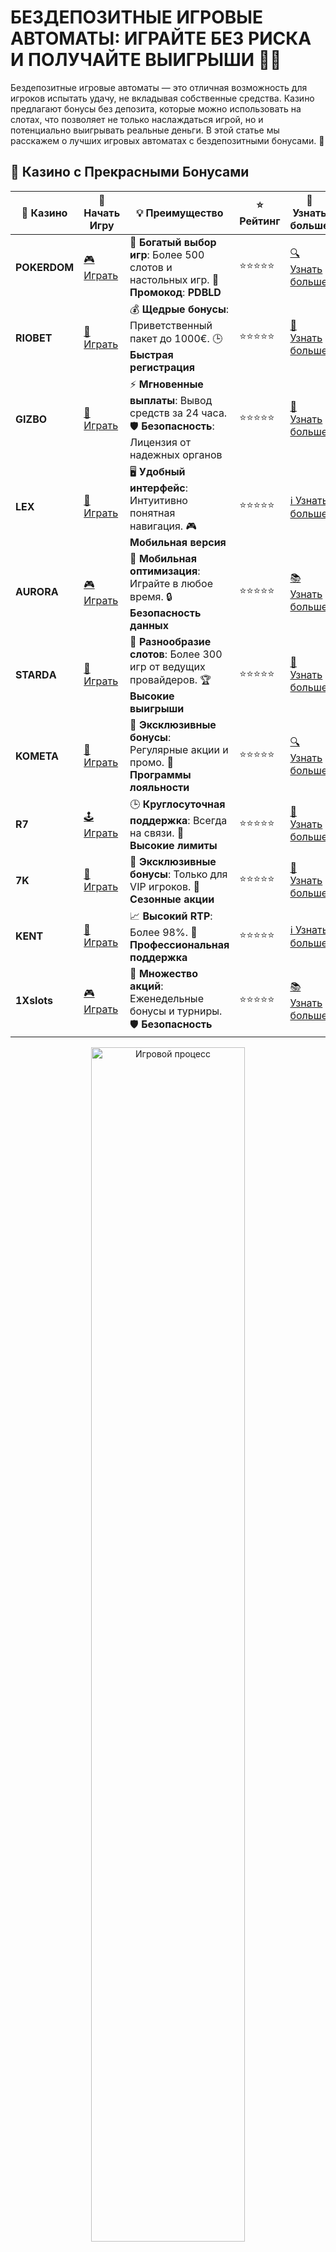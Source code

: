 # БЕЗДЕПОЗИТНЫЕ ИГРОВЫЕ АВТОМАТЫ: ИГРАЙТЕ БЕЗ РИСКА И ПОЛУЧАЙТЕ ВЫИГРЫШИ 🎰💸

Бездепозитные игровые автоматы — это отличная возможность для игроков испытать удачу, не вкладывая собственные средства. Казино предлагают бонусы без депозита, которые можно использовать на слотах, что позволяет не только наслаждаться игрой, но и потенциально выигрывать реальные деньги. В этой статье мы расскажем о лучших игровых автоматах с бездепозитными бонусами. 🎯

## 🌟 Казино с Прекрасными Бонусами

| 🎲 **Казино** | 🔗 **Начать Игру** | 💡 **Преимущество** | ⭐ **Рейтинг** | 🔗 **Узнать больше** |
|--------------|---------------------|---------------------|----------------|----------------------|
| **POKERDOM**  | [🎮 Играть](https://brandplay.link/4k77v2yx) | 🎉 **Богатый выбор игр**: Более 500 слотов и настольных игр. 🎁 **Промокод**: **PDBLD** | ⭐⭐⭐⭐⭐ | [🔍 Узнать больше](https://brandplay.link/4k77v2yx) |
| **RIOBET**    | [🎰 Играть](https://brandplay.link/7xBLTPyj) | 💰 **Щедрые бонусы**: Приветственный пакет до 1000€. 🕒 **Быстрая регистрация** | ⭐⭐⭐⭐⭐ | [📖 Узнать больше](https://brandplay.link/7xBLTPyj) |
| **GIZBO**     | [🎲 Играть](https://brandplay.link/bprXw4YV) | ⚡ **Мгновенные выплаты**: Вывод средств за 24 часа. 🛡️ **Безопасность**: Лицензия от надежных органов | ⭐⭐⭐⭐⭐ | [📝 Узнать больше](https://brandplay.link/bprXw4YV) |
| **LEX**       | [🤑 Играть](https://brandplay.link/zW4hdDFV) | 🖥️ **Удобный интерфейс**: Интуитивно понятная навигация. 🎮 **Мобильная версия** | ⭐⭐⭐⭐⭐ | [ℹ️ Узнать больше](https://brandplay.link/zW4hdDFV) |
| **AURORA**    | [🎮 Играть](https://10trafic-stat2.com/click/668546556bcc6313411604bd/6766/13032/subaccount) | 📱 **Мобильная оптимизация**: Играйте в любое время. 🔒 **Безопасность данных** | ⭐⭐⭐⭐⭐ | [📚 Узнать больше](https://10trafic-stat2.com/click/668546556bcc6313411604bd/6766/13032/subaccount) |
| **STARDА**    | [🎯 Играть](https://brandplay.link/fB7xwRFL) | 🎰 **Разнообразие слотов**: Более 300 игр от ведущих провайдеров. 🏆 **Высокие выигрыши** | ⭐⭐⭐⭐⭐ | [🔎 Узнать больше](https://brandplay.link/fB7xwRFL) |
| **KOMETA**    | [🎰 Играть](https://brandplay.link/8ZymQJV8) | 🎁 **Эксклюзивные бонусы**: Регулярные акции и промо. 🔄 **Программы лояльности** | ⭐⭐⭐⭐⭐ | [🔍 Узнать больше](https://brandplay.link/8ZymQJV8) |
| **R7**        | [🕹️ Играть](https://brandplay.link/bMd3Yjsw) | 🕒 **Круглосуточная поддержка**: Всегда на связи. 💸 **Высокие лимиты** | ⭐⭐⭐⭐⭐ | [📖 Узнать больше](https://brandplay.link/bMd3Yjsw) |
| **7K**        | [🎲 Играть](https://brandplay.link/BvQyFShp) | 🌟 **Эксклюзивные бонусы**: Только для VIP игроков. 🎉 **Сезонные акции** | ⭐⭐⭐⭐⭐ | [📝 Узнать больше](https://brandplay.link/BvQyFShp) |
| **KENT**      | [🤑 Играть](https://brandplay.link/Fv2WP3js) | 📈 **Высокий RTP**: Более 98%. 💼 **Профессиональная поддержка** | ⭐⭐⭐⭐⭐ | [ℹ️ Узнать больше](https://brandplay.link/Fv2WP3js) |
| **1Xslots**   | [🎮 Играть](https://brandplay.link/hSB1khtr) | 🎉 **Множество акций**: Еженедельные бонусы и турниры. 🛡️ **Безопасность** | ⭐⭐⭐⭐⭐ | [📚 Узнать больше](https://brandplay.link/hSB1khtr) |

<div align="center"> <img src="https://i.pinimg.com/originals/1d/b3/25/1db325483acbe642c6d4e6fdd73a4988.gif" alt="Игровой процесс" width="70%"> </div>
---

## 🚀 Быстрые Выигрыши и Поддержка

| 🎲 **Казино** | 🔗 **Начать Игру** | 💡 **Преимущество** | ⭐ **Рейтинг** | 🔗 **Узнать больше** |
|--------------|---------------------|---------------------|----------------|----------------------|
| **GAMA**      | [🎯 Играть](https://brandplay.link/j6NMKsDz) | 🔍 **Интуитивный интерфейс**: Легкость использования. 🏅 **Престижные турниры** | ⭐⭐⭐⭐☆ | [🔎 Узнать больше](https://brandplay.link/j6NMKsDz) |
| **ONION**     | [🎰 Играть](https://brandplay.link/zBGRVpQ9) | 🤑 **Низкие ставки**: Идеально для начинающих. 🔄 **Быстрые выводы** | ⭐⭐⭐⭐☆ | [🔍 Узнать больше](https://brandplay.link/zBGRVpQ9) |
| **ЧЕМПИОН**   | [🕹️ Играть](https://temon-gter.cfd/go/lRq?p80412p304504pcc44t17455) | 🏅 **Лояльная программа**: Награды за активность. 🎁 **Ежемесячные бонусы** | ⭐⭐⭐⭐☆ | [📖 Узнать больше](https://temon-gter.cfd/go/lRq?p80412p304504pcc44t17455) |
| **VAVADA**    | [🎲 Играть](https://vavadapartner.pro/?promo=ea5c9275-6854-4505-94fc-95ab18221945-linkb2) | 🚀 **Быстрая регистрация**: Начните играть мгновенно. 🔐 **Безопасные транзакции** | ⭐⭐⭐⭐☆ | [📝 Узнать больше](https://vavadapartner.pro/?promo=ea5c9275-6854-4505-94fc-95ab18221945-linkb2) |
| **FRIENDS**   | [🤑 Играть](https://gofriends.kim/linkb2) | 🤝 **Социальные игры**: Играйте с друзьями. 🌐 **Мультиплатформенность** | ⭐⭐⭐⭐☆ | [ℹ️ Узнать больше](https://gofriends.kim/linkb2) |
| **1WIN**      | [🎮 Играть](https://brandplay.link/smXVpBbG) | 🏆 **Спортивные ставки**: Широкий выбор видов спорта. 💵 **Высокие коэффициенты** | ⭐⭐⭐⭐☆ | [📚 Узнать больше](https://brandplay.link/smXVpBbG) |
| **DRIP**      | [🎯 Играть](https://drp-ircp01.com/c07e6a3db) | 🌐 **Инновационные игры**: Новейшие игровые технологии. 🛡️ **Высокая безопасность** | ⭐⭐⭐⭐☆ | [🔎 Узнать больше](https://drp-ircp01.com/c07e6a3db) |
| **JOYCASINO** | [🎰 Играть](https://rpc30.call2me.pro/?/ru/registration?apkpop=0&partner=p24970p3291217pc98f) | 🎁 **Приятные бонусы**: Ежедневные акции и подарки. 🕹️ **Разнообразие игр** | ⭐⭐⭐⭐☆ | [🔍 Узнать больше](https://rpc30.call2me.pro/?/ru/registration?apkpop=0&partner=p24970p3291217pc98f) |
| **PLAYFORTUNA** | [🎮 Играть](https://fortunapromo.net/alt/playfortuna/registration?0dc4a9362a71feb7e3f165fb8e766f70) | 🎉 **Регулярные акции**: Бонусы, фриспины и многое другое. 🏅 **Турниры** | ⭐⭐⭐⭐☆ | [📚 Узнать больше](https://fortunapromo.net/alt/playfortuna/registration?0dc4a9362a71feb7e3f165fb8e766f70) |
| **SYKAA**     | [🤑 Играть](https://s-two-way.com/?source=linkb2&pid=30697) | 💸 **Доступные ставки**: Идеально для новичков. 🎁 **Щедрые бонусы** | ⭐⭐⭐⭐☆ | [🔍 Узнать больше](https://s-two-way.com/?source=linkb2&pid=30697) |

<div align="center"> <img src="https://i.pinimg.com/originals/1d/b3/25/1db325483acbe642c6d4e6fdd73a4988.gif" alt="Игровой процесс" width="70%"> </div>



![Бездепозитные игровые автоматы](https://i.pinimg.com/originals/a9/29/6e/a9296ea1cf6a7c20a985e593451f0323.png)

## 1. ПОКЕРДОМ: ИГРАЙТЕ НА СЛОТАХ С БЕЗДЕПОЗИТНЫМ БОНУСОМ 🎲

Pokerdom — это популярное онлайн-казино, которое предлагает бездепозитные бонусы для игры на игровых автоматах. После регистрации вы получите бонус, который можно использовать для бесплатной игры и даже выигрыша.

### Особенности:
- Лицензированное казино с честными выплатами.
- Бездепозитные бонусы для игры на слотах.
- Широкий выбор популярных игровых автоматов.
- Удобный интерфейс и быстрая регистрация.

## 2. РИОБЕТ: БЕЗДЕПОЗИТНЫЕ БОНУСЫ НА ИГРОВЫЕ АВТОМАТЫ 💰

Riobet — это казино с бездепозитными бонусами, которые можно использовать для игры на различных слотах. Вы получите бонус при регистрации и сможете играть на реальных ставках без первоначальных вложений.

### Особенности:
- Лицензированное казино с прозрачными выплатами.
- Щедрые бездепозитные бонусы для новых игроков.
- Множество слотов и других азартных игр.
- Простота вывода средств и поддержка различных валют.

## 3. АУРОРА КАЗИНО: БЕЗДЕПОЗИТНЫЙ БОНУС И СЛОТЫ НА ЛЮБОЙ ВКУС 🌟

Aurora Casino привлекает новых игроков бездепозитными бонусами для игры на слотах. Зарегистрировавшись, вы получаете шанс выиграть реальные деньги, не рискуя своими средствами.

### Особенности:
- Лицензированное казино с высоким уровнем безопасности.
- Бездепозитные бонусы для новых игроков.
- Множество слотов с высокими шансами на выигрыш.
- Удобная платформа и мобильная версия.

## 4. КОМЕТА КАЗИНО: БЕЗДЕПОЗИТНЫЕ БОНУСЫ НА ИГРОВЫЕ АВТОМАТЫ 🚀

Kometa Casino предлагает бездепозитные бонусы, которые можно использовать на популярных слотах. Это отличная возможность для новичков, чтобы начать игру без финансовых вложений.

### Особенности:
- Лицензированное казино с безопасными выплатами.
- Широкий выбор слотов и настольных игр.
- Быстрые выводы средств.
- Простой и удобный интерфейс.

## 5. 7К КАЗИНО: ЩЕДРЫЕ БЕЗДЕПОЗИТНЫЕ БОНУСЫ НА СЛОТАХ 💸

7K Casino привлекает игроков бездепозитными бонусами, которые можно использовать для игры на игровых автоматах. Этот бонус — отличный шанс начать свою игровую карьеру без риска.

### Особенности:
- Лицензированное казино с проверенными выплатами.
- Бездепозитные бонусы на игровые автоматы.
- Множество слотов и настольных игр.
- Простой процесс регистрации и удобные способы вывода средств.

## 6. 1X SLOTS: БЕЗДЕПОЗИТНЫЙ БОНУС НА СЛОТЫ 🎰

1X Slots — это казино, которое предлагает бездепозитные бонусы для игры на разнообразных слотах. Получив бонус, вы можете наслаждаться игрой и шансами на выигрыш без обязательного депозита.

### Особенности:
- Лицензированное казино с честными выплатами.
- Бездепозитные бонусы для игр на слотах.
- Множество слотов с различными темами и бонусами.
- Простой процесс регистрации и удобная мобильная версия.

## 7. ГАМА КАЗИНО: ИГРАЙТЕ С БЕЗДЕПОЗИТНЫМИ БОНУСАМИ 💎

Gama Casino предлагает бездепозитные бонусы, которые можно использовать для игры на игровых автоматах. Это шанс для новичков начать игру без риска и пробовать различные слоты.

### Особенности:
- Лицензированное казино с безопасными выплатами.
- Бездепозитные бонусы на игровые автоматы.
- Большой выбор слотов с увлекательными бонусами.
- Простая и удобная платформа.

## 8. ВАВАДА КАЗИНО: БЕЗДЕПОЗИТНЫЙ БОНУС НА ИГРОВЫХ АВТОМАТАХ 💰

Vavada Casino — это казино, которое предоставляет бездепозитные бонусы для игры на слотах. Вы можете начать игру бесплатно и иметь возможность выиграть реальные деньги.

### Особенности:
- Лицензированное казино с прозрачными выплатами.
- Щедрые бездепозитные бонусы для новых игроков.
- Множество слотов и настольных игр.
- Удобная и безопасная платформа.

## 9. ДРИП КАЗИНО: ИГРАЙТЕ НА СЛОТАХ БЕЗ ДЕПОЗИТА 🎲

Drip Casino предоставляет бездепозитные бонусы для новых игроков, которые можно использовать на игровых автоматах. Это отличная возможность для тех, кто хочет попробовать свои силы, не рискуя собственными средствами.

### Особенности:
- Лицензированное казино с надежными выплатами.
- Множество слотов и разнообразие игр.
- Бездепозитные бонусы для новых игроков.
- Быстрая регистрация и простота вывода средств.

## 10. РОКС КАЗИНО: БЕЗДЕПОЗИТНЫЕ БОНУСЫ НА ИГРОВЫЕ АВТОМАТЫ 💎

Rox Casino — это казино, которое предлагает щедрые бездепозитные бонусы, которые можно использовать для игры на различных слотах. Играйте бесплатно и выигрывайте реальные деньги, не вкладывая средства.

### Особенности:
- Лицензированное казино с безопасными выплатами.
- Бездепозитные бонусы для новых игроков.
- Множество слотов с высокими шансами на выигрыш.
- Простой процесс регистрации и удобные способы вывода средств.

## Заключение: Почему стоит играть на бездепозитных игровых автоматах?

Игровые автоматы с бездепозитными бонусами — это отличный способ начать играть в онлайн-казино без вложений. Вы можете наслаждаться азартными играми, не рискуя своими деньгами, и при этом выигрывать реальные деньги. Бонусы без депозита открывают новые возможности для новичков и опытных игроков.

🎯 **Совет:** Обратите внимание на условия использования бездепозитных бонусов, чтобы максимально эффективно использовать предоставленные возможности и избежать неприятных сюрпризов.

🎉 **Желаем удачи и крупных выигрышей! Пусть каждый спин будет удачным!** 🍀
